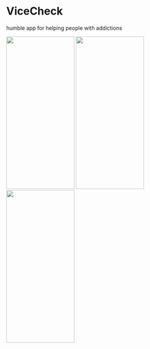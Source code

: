 # ViceCheck
humble app for helping people with addictions

<p float="center">
    <img src="https://i.imgur.com/RZ9m2mu.jpg"  width="180" height="402">
    <img src="https://i.imgur.com/9nh7ppd.jpg"  width="180" height="402">
    <img src="https://i.imgur.com/Cdh4OVC.jpg"  width="180" height="402">
</p>